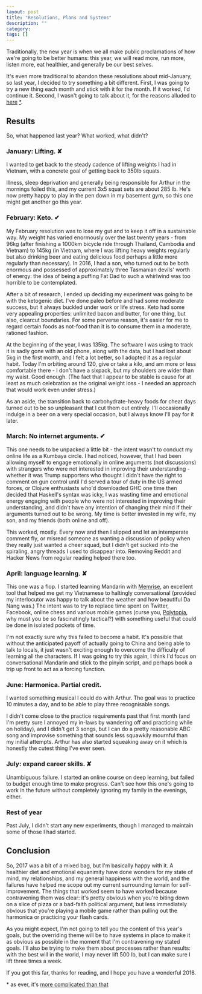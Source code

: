 ```yaml
---
layout: post
title: "Resolutions, Plans and Systems"
description: ""
category:
tags: []
---
```


Traditionally, the new year is when we all make public proclamations
of how we're going to be better humans: this year, we will read more,
run more, listen more, eat healthier, and generally be our best selves.

It's even more traditional to abandon these resolutions about
mid-January, so last year, I decided to try something a bit different.
First, I was going to try a new thing each month and stick with it for
the month. If it worked, I'd continue it. Second, I wasn't going to
talk about it, for the reasons alluded to
[here](https://sivers.org/zipit) [*](#proviso).

## Results

So, what happened last year? What worked, what didn't?

### January: Lifting. ✘

I wanted to get back to the steady cadence of lifting weights I had in
Vietnam, with a concrete goal of getting back to 350lb squats.

Illness, sleep deprivation and generally being responsible for Arthur
in the mornings foiled this, and my current 3x5 squat sets are about
285 lb. He's now pretty happy to play in the pen down in my
basement gym, so this one might get another go this year.

### February: Keto. ✔

My February resolution was to lose my gut and to keep it off in a
sustainable way. My weight has varied enormously over the last twenty
years - from 96kg (after finishing a 1000km bicycle ride through
Thailand, Cambodia and Vietnam) to 145kg (in Vietnam, where I was
lifting heavy weights regularly but also drinking beer and eating
delicious food perhaps a little more regularly than necessary). In
2016, I had a son, who turned out to be both enormous and possessed of
approximately three Tasmanian devils' worth of energy: the idea of
being a puffing Fat Dad to such a whirlwind was too horrible to be
contemplated.

After a bit of research, I ended up deciding my experiment was going
to be with the ketogenic diet. I've done paleo before and had some
moderate success, but it always buckled under work or life stress.
Keto had some very appealing properties: unlimited bacon and butter,
for one thing, but also, clearcut boundaries. For some perverse
reason, it's easier for me to regard certain foods as not-food than
it is to consume them in a moderate, rationed fashion.

At the beginning of the year, I was 135kg. The software I was using
to track it is sadly gone with an old phone, along with the data, but
I had lost about 5kg in the first month, and I felt a lot better, so
I adopted it as a regular habit. Today I'm orbiting around 120, give
or take a kilo, and am more or less comfortable there - I don't have a
sixpack, but my shoulders are wider than my waist. Good enough. (The
fact that I appear to be stable is cause for at least as much
celebration as the original weight loss - I needed an approach that
would work even under stress.)

As an aside, the transition back to carbohydrate-heavy foods for
cheat days turned out to be so unpleasant that I cut them out
entirely. I'll occasionally indulge in a beer on a very special
occasion, but I always know I'll pay for it later.

### March: No internet arguments. ✔

This one needs to be unpacked a little bit - the intent wasn't to
conduct my online life as a Kumbaya circle. I had noticed, however,
that I had been allowing myself to engage emotionally in online
arguments (not discussions) with strangers who were not interested in
improving their understanding - whether it was Trump supporters who
thought I didn't have the right to comment on gun control until I'd
served a tour of duty in the US armed forces, or Clojure enthusiasts
who'd downloaded GHC one time then decided that Haskell's syntax was
icky, I was wasting time and emotional energy engaging with people who
were not interested in improving their understanding, and didn't have
any intention of changing their mind if their arguments turned out to
be wrong. My time is better invested in my wife, my son, and my
friends (both online and off).

This worked, mostly. Every now and then I slipped and let an
intemperate comment fly, or misread someone as wanting a discussion of
policy when they really just wanted a cheer squad, but I didn't get
sucked into the spiraling, angry threads I used to disappear into.
Removing Reddit and Hacker News from regular reading helped there too.

### April: language learning. ✘

This one was a flop. I started learning Mandarin with
[Memrise](https://www.memrise.com), an excellent tool that helped me
get my Vietnamese to haltingly conversational (provided my
interlocutor was happy to talk about the weather and how beautiful Da
Nang was.) The intent was to try to replace time spent on Twitter,
Facebook, online chess and various mobile games (curse you,
[Polytopia](https://polytopia.wikia.com/wiki/The_Battle_of_Polytopia_Wikia),
why must you be so fascinatingly tactical?) with something useful that
could be done in isolated pockets of time.

I'm not exactly sure why this failed to become a habit. It's possible
that without the anticipated payoff of actually going to China and
being able to talk to locals, it just wasn't exciting enough to
overcome the difficulty of learning all the characters. If I was going
to try this again, I think I'd focus on conversational Mandarin and
stick to the pinyin script, and perhaps book a trip up front to act as
a forcing function.

### June: Harmonica. Partial credit.

I wanted something musical I could do with Arthur. The goal was to
practice 10 minutes a day, and to be able to play three recognisable
songs.

I didn't come close to the practice requirements past that first month
(and I'm pretty sure I annoyed my in-laws by wandering off and
practicing while on holiday), and I didn't get 3 songs, but I can do a
pretty reasonable ABC song and improvise something that sounds less
squawkily mournful than my initial attempts. Arthur has also started
squeaking away on it which is honestly the cutest thing I've ever seen.

### July: expand career skills. ✘

Unambiguous failure. I started an online course on deep learning, but
failed to budget enough time to make progress. Can't see how this
one's going to work in the future without completely ignoring my
family in the evenings, either.

### Rest of year

Past July, I didn't start any new experiments, though I managed to
maintain some of those I had started.

## Conclusion

So, 2017 was a bit of a mixed bag, but I'm basically happy with it. A
healthier diet and emotional equanimity have done wonders for my state
of mind, my relationships, and my general happiness with the world,
and the failures have helped me scope out my current surrounding
terrain for self-improvement. The things that worked seem to have
worked because contravening them was clear: it's pretty obvious when
you're biting down on a slice of pizza or a bad-faith political
argument, but less immediately obvious that you're playing a mobile
game rather than pulling out the harmonica or practicing your flash
cards.

As you might expect, I'm not going to tell you the content of this
year's goals, but the overriding theme will be to have systems in
place to make it as obvious as possible in the moment that I'm
contravening my stated goals. I'll also be trying to make them about
processes rather than results: with the best will in the world, I may
never lift 500 lb, but I can make sure I lift three times a week.

If you got this far, thanks for reading, and I hope you have a
wonderful 2018.



<a name="proviso">*</a>
as ever, it's [more complicated than that](https://www.bassam.com/single-post/CSI-TED-Talks-What-Derek-Sivers-Was-Really-Saying)
